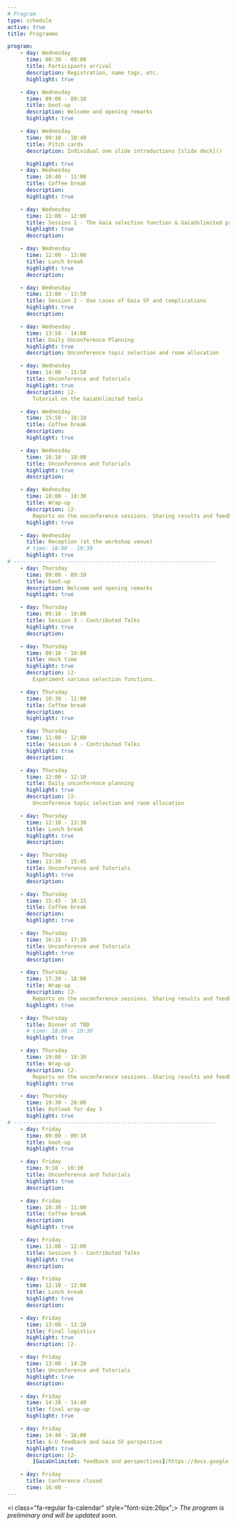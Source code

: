 ```yaml
---
# Program
type: schedule
active: true
title: Programme

program:
    - day: Wednesday
      time: 08:30 - 09:00
      title: Participants arrival
      description: Registration, name tags, etc.
      highlight: true

    - day: Wednesday
      time: 09:00 - 09:10
      title: boot-up
      description: Welcome and opening remarks
      highlight: true

    - day: Wednesday
      time: 09:10 - 10:40
      title: Pitch cards
      description: Individual one slide introductions [slide deck]()

      highlight: true
    - day: Wednesday
      time: 10:40 - 11:00
      title: Coffee break
      description:
      highlight: true

    - day: Wednesday
      time: 11:00 - 12:00
      title: Session 1 - The Gaia selection function & GaiaUnlimited project
      highlight: true
      description:

    - day: Wednesday
      time: 12:00 - 13:00
      title: Lunch break
      highlight: true
      description:

    - day: Wednesday
      time: 13:00 - 13:50
      title: Session 2 - Use cases of Gaia SF and complications
      highlight: true
      description:

    - day: Wednesday
      time: 13:50 - 14:00
      title: Daily Unconference Planning
      highlight: true
      description: Unconference topic selection and room allocation

    - day: Wednesday
      time: 14:00 - 15:50
      title: Unconference and Tutorials
      highlight: true
      description: |2-
        Tutorial on the GaiaUnlimited tools

    - day: Wednesday
      time: 15:50 - 16:10
      title: Coffee break
      description:
      highlight: true

    - day: Wednesday
      time: 16:10 - 18:00
      title: Unconference and Tutorials
      highlight: true
      description:

    - day: Wednesday
      time: 18:00 - 18:30
      title: Wrap-up
      description: |2-
        Reports on the unconference sessions. Sharing results and feedback.
      highlight: true

    - day: Wednesday
      title: Reception (at the workshop venue)
      # time: 18:00 - 19:30
      highlight: true
# ----------------------------------------------------------------
    - day: Thursday
      time: 09:00 - 09:10
      title: boot-up
      description: Welcome and opening remarks
      highlight: true

    - day: Thursday
      time: 09:10 - 10:00
      title: Session 3 - Contributed Talks
      highlight: true
      description:

    - day: Thursday
      time: 09:10 - 10:00
      title: Hack time
      highlight: true
      description: |2-
        Experiment various selection functions.

    - day: Thursday
      time: 10:30 - 11:00
      title: Coffee break
      description:
      highlight: true

    - day: Thursday
      time: 11:00 - 12:00
      title: Session 4 - Contributed Talks
      highlight: true
      description:

    - day: Thursday
      time: 12:00 - 12:10
      title: Daily unconference planning
      highlight: true
      description: |2-
        Unconference topic selection and room allocation

    - day: Thursday
      time: 12:10 - 13:30
      title: Lunch break
      highlight: true
      description:

    - day: Thursday
      time: 13:30 - 15:45
      title: Unconference and Tutorials
      highlight: true
      description:

    - day: Thursday
      time: 15:45 - 16:15
      title: Coffee break
      description:
      highlight: true

    - day: Thursday
      time: 16:15 - 17:30
      title: Unconference and Tutorials
      highlight: true
      description:

    - day: Thursday
      time: 17:30 - 18:00
      title: Wrap-up
      description: |2-
        Reports on the unconference sessions. Sharing results and feedback.
      highlight: true

    - day: Thursday
      title: Dinner at TBD
      # time: 18:00 - 19:30
      highlight: true

    - day: Thursday
      time: 19:00 - 19:30
      title: Wrap-up
      description: |2-
        Reports on the unconference sessions. Sharing results and feedback.
      highlight: true

    - day: Thursday
      time: 19:30 - 20:00
      title: Outlook for day 3
      highlight: true
# ----------------------------------------------------------------
    - day: Friday
      time: 09:00 - 09:10
      title: boot-up
      highlight: true

    - day: Friday
      time: 9:10 - 10:30
      title: Unconference and Tutorials
      highlight: true
      description:

    - day: Friday
      time: 10:30 - 11:00
      title: Coffee break
      description:
      highlight: true

    - day: Friday
      time: 11:00 - 12:00
      title: Session 5 - Contributed Talks
      highlight: true
      description:

    - day: Friday
      time: 12:10 - 13:00
      title: Lunch break
      highlight: true
      description:

    - day: Friday
      time: 13:00 - 13:10
      title: Final logistics
      highlight: true
      description: |2-

    - day: Friday
      time: 13:00 - 14:20
      title: Unconference and Tutorials
      highlight: true
      description:

    - day: Friday
      time: 14:20 - 14:40
      title: final wrap-up
      highlight: true

    - day: Friday
      time: 14:40 - 16:00
      title: G-U feedback and Gaia SF perspective
      highlight: true
      description: |2-
        [GaiaUnlimited: feedback and perspectives](https://docs.google.com/presentation/d/1mtP8S2AquQ2zXBuNuPpDGa1gDliTjQ9aB6Jexiqq7-Q/edit?usp=sharing), by Anthony Brown

    - day: Friday
      title: Conference closed
      time: 16:00 -
---
```


<i class="fa-regular fa-calendar" style="font-size:26px";></i> _The program is preliminary and will be updated soon._
